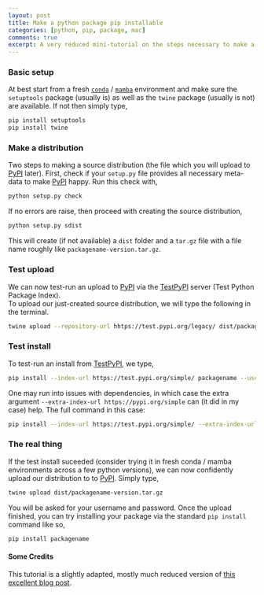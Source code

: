 ```yaml
---
layout: post
title: Make a python package pip installable
categories: [python, pip, package, mac]
comments: true
excerpt: A very reduced mini-tutorial on the steps necessary to make a python package pip installable
---
```


### Basic setup

At best start from a fresh [`conda`](https://docs.conda.io/en/latest/) / [`mamba`](https://mamba.readthedocs.io/en/latest/) environment and make sure the `setuptools` package (usually is) as well as the `twine` package (usually is not) are available. If not then simply type,

```python
pip install setuptools
pip install twine
```

### Make a distribution

Two steps to making a source distribution (the file which you will upload to [PyPI](https://pypi.org/) later).
First, check if your `setup.py` file provides all necessary meta-data to make [PyPI](https://pypi.org/) happy. Run this check with,

```bash
python setup.py check
```

If no errors are raise, then proceed with creating the source distribution,

```bash
python setup.py sdist
```

This will create (if not available) a `dist` folder and a `tar.gz` file with a file name roughly like `packagename-version.tar.gz`.

### Test upload
We can now test-run an upload to [PyPI](https://pypi.org/) via the [TestPyPI](https://testpypi.org/) server (Test Python Package Index).  
To upload our just-created source distribution, we will type the following in the terminal.

```bash
twine upload --repository-url hhtps://test.pypi.org/legacy/ dist/packagename-version.tar.gz
```

### Test install

To test-run an install from [TestPyPI](https://pypi.org/), we type,

```bash
pip install --index-url https://test.pypi.org/simple/ packagename --user
```

One may run into issues with dependencies, in which case the extra argument `--extra-index-url https://pypi.org/simple` can (it did in my case) help. 
The full command in this case:

```bash
pip install --index-url https://test.pypi.org/simple/ --extra-index-url https://pypi.org/simple/ packagename --user
```

### The real thing

If the test install suceeded (consider trying it in fresh conda / mamba environments across a few python versions), we can now confidently upload our distribution to 
to [PyPI](https://pypi.org/). Simply type,

```bash
twine upload dist/packagename-version.tar.gz
```

You will be asked for your username and password. Once the upload finished, you can try installing your package via the standard `pip install` command like so,

```bash
pip install packagename
```

#### Some Credits

This tutorial is a slightly adapted, mostly much reduced version of [this excellent blog post](https://betterscientificsoftware.github.io/python-for-hpc/tutorials/python-pypi-packaging/).
